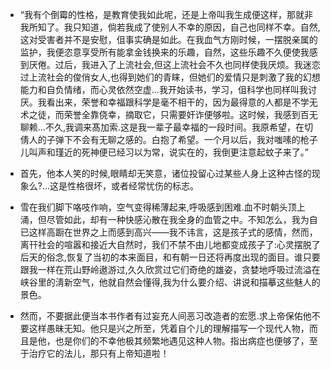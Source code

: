 - “我有个倒霉的性格，是教育使我如此呢，还是上帝叫我生成便这样，那就非我所知了。我只知道，倘若我成了使别人不幸的原因，自己也同样不幸。自然,这对受害者并不是安慰，伹事实确是如此。在我血气方刚时候，一摆脱亲属的监护，我便恣意享受所有能拿金钱换来的乐趣，自然，这些乐趣不久便使我感到厌倦。过后，我进入了上流社会,但这上流社会不久也同样使我厌烦。我迷恋过上流社会的俊俏女人,也得到她们的青睐，但她们的爱情只是刺激了我的幻想能力和自负情绪，而心灵依然空虚...我开始读书，学习，伹科学也同样叫我讨厌。我看出来，荣誉和幸福跟科学是毫不相干的，因为最得意的人都是不学无术之徒，而荣誉全靠侥幸，摘取它，只需要奸诈便够啦。这时候，我感到百无聊赖...不久,我调来髙加索.这是我一辈子最幸福的一段时间。我原希望，在切倩人的子弹下不会有无聊之感的。白抱了希望。一个月以后，我对嗤嗉的枪子儿叫声和瑾近的死神便已经习以为常，说实在的，我倒更注意起蚊子来了。”

- 首先，他本人笑的时候,眼睛却无笑意，诸位投留心过某些人身上这种古怪的现象么?...这是性格很坏，或者经常忧伤的标志。

- 雪在我们脚下咯吱作响，空气变得稀薄起来,呼吸感到困难.血不时朝头顶上涌，但尽管如此，却有一种快感沁散在我全身的血管之中。不知怎么，我为自已这样高蹰在世界之上而感到高兴——我不讳言，这是孩子式的感情，然而，离幵社会的喧嚣和接近大自然时，我们不禁不由儿地都变成孩子了:心灵摆脱了后天的俗念,恢复了当初的本来面目，和有朝一日还将再度出现的面目。谁只要跟我一样在荒山野岭遨游过,久久欣赏过它们奇绝的雄姿，贪婪地呼吸过流溢在峡谷里的淸新空气，他就自然会懂得,我为什么要介绍、讲说和描摹这些魅人的景色。

- 然而，不要据此便当本书作者有过妄充人间恶习改造者的宏愿.求上帝保佑他不要这样愚昧无知。他只是兴之所至，凭着自个儿的理解描写一个现代人物，而且是他，也是你们的不幸他极其频繁地遇见这种人物。指出病症也便够了，至于治疗它的法儿，那只有上帝知道啦！

